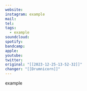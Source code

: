 ```yaml
---
website: 
instagram: example
mail: 
tel: 
tags:
  - example
soundcloud: 
spotify: 
bandcamp: 
apple: 
youtube: 
twitter: 
original: "[[2023-12-25-13-52-32]]"
changer: "[[Drumnicorn]]"
---
```

example

